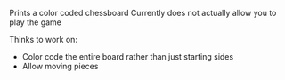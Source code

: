 Prints a color coded chessboard
Currently does not actually allow you to play the game

Thinks to work on:
- Color code the entire board rather than just starting sides
- Allow moving pieces